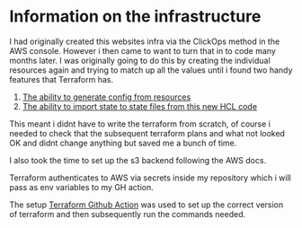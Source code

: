 # Information on the infrastructure

I had originally created this websites infra via the ClickOps method in the AWS console. However i then came to want to turn that in to code many months later. 
I was originally going to do this by creating the individual resources again and trying to match up all the values until i found two handy features that Terraform has.
1. [The ability to generate config from resources](https://developer.hashicorp.com/terraform/language/import#plan-and-apply-an-import)
2. [The ability to import state to state files from this new HCL code](https://developer.hashicorp.com/terraform/cli/import/usage)

This meant i didnt have to write the terraform from scratch, of course i needed to check that the subsequent terraform plans and what not looked OK and didnt change anything but saved me a bunch of time. 

I also took the time to set up the s3 backend following the AWS docs.

Terraform authenticates to AWS via secrets inside my repository which i will pass as env variables to my GH action. 

The setup [Terraform Github Action](https://github.com/marketplace/actions/hashicorp-setup-terraform) was used to set up the correct version of terraform and then subsequently run the commands needed.